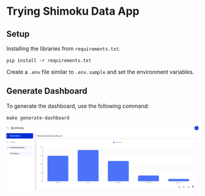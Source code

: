 # Trying Shimoku Data App

## Setup

Installing the libraries from `requirements.txt`.

``` shell
pip install -r requirements.txt
```

Create a `.env` file similar to `.env.sample` and set the environment variables.


## Generate Dashboard

To generate the dashboard, use the following command:


```shell
make generate-dashboard
```


![Generated image](image.png)